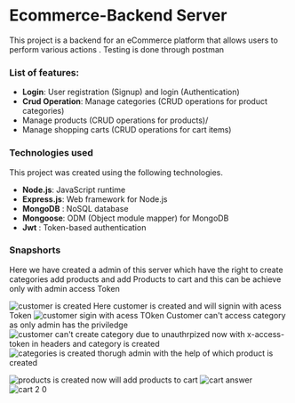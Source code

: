 # Ecommerce-Backend Server

This project is a backend for an eCommerce platform that allows users to perform various actions .
Testing is done through postman





### List of features:
  - **Login**:   User registration (Signup) and login (Authentication)
  - **Crud Operation**:  Manage categories (CRUD operations for product categories)
  - Manage products (CRUD operations for products)/
  - Manage shopping carts (CRUD operations for cart items)
  
  

###  Technologies used

This project was created using the following technologies.
 - **Node.js**: JavaScript runtime 
  - **Express.js**: Web framework for Node.js
  - **MongoDB** : NoSQL database
  - **Mongoose**:  ODM (Object module mapper) for MongoDB
  - **Jwt** :  Token-based authentication
###  Snapshorts
Here we have created a admin of this server which have the right to create categories add products and add Products to cart
and this can be achieve only with admin access Token
   

![customer is created](https://github.com/user-attachments/assets/836d7b20-7dec-439a-b072-055fd6ab7d33)
Here customer is created and will signin with acess Token
![customer sigin with acess TOken](https://github.com/user-attachments/assets/84c032a1-926f-4555-98ea-c2f9372c20dc)
Customer can't access category as only admin has the priviledge
![customer can't create category due to unauthrpized](https://github.com/user-attachments/assets/f5978d3a-944d-4bef-8b5b-fba92a11a141)
now with x-access-token in headers and category is created
![categories is created thorugh admin](https://github.com/user-attachments/assets/fd031ffa-0f32-4892-8f09-e64cf3840dc3)
with the help of which product is created

![products is created](https://github.com/user-attachments/assets/b0af93da-8744-4623-a9db-691aa022bb8f)
now will add products to cart
![cart answer](https://github.com/user-attachments/assets/0bf95a34-06cf-4bd7-9f3d-ddd15b42b947)
![cart 2 0](https://github.com/user-attachments/assets/fa987936-15e5-49da-8370-232a16e981ce)








